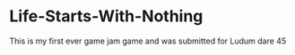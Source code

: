 # Life-Starts-With-Nothing
 This is my first ever game jam game and was submitted for Ludum dare 45
